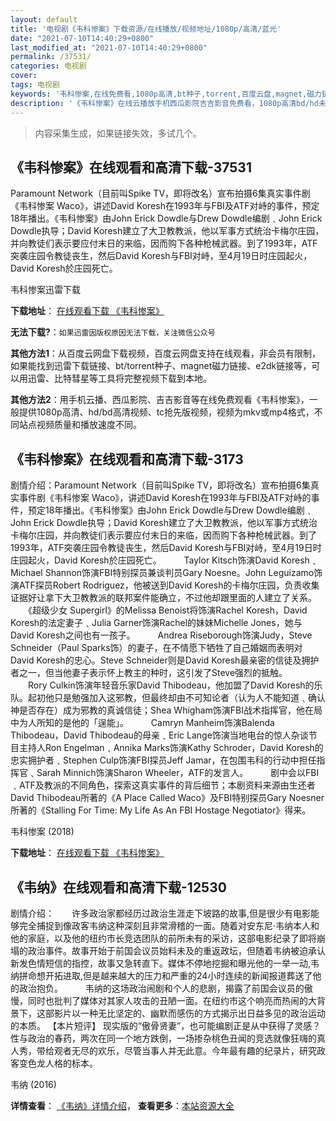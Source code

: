 ```yaml
---
layout: default
title: '电视剧《韦科惨案》下载资源/在线播放/视频地址/1080p/高清/蓝光'
date: "2021-07-10T14:40:29+0800"
last_modified_at: "2021-07-10T14:40:29+0800"
permalink: /37531/
categories: 电视剧
cover:
tags: 电视剧
keywords: '韦科惨案,在线免费看,1080p高清,bt种子,torrent,百度云盘,magnet,磁力链,迅雷下载资源'
description: '《韦科惨案》在线云播放手机西瓜影院吉吉影音免费看，1080p高清bd/hd未删减完整版和tc抢先枪版，mkv/mp4格式，附带bt/torrent种子、magnet/磁力链、百度云盘、网盘资源迅雷下载链接'
---
```


>内容采集生成，如果链接失效，多试几个。


## 《韦科惨案》在线观看和高清下载-37531

Paramount Network（目前叫Spike TV，即将改名）宣布拍摄6集真实事件剧《韦科惨案 Waco》，讲述David Koresh在1993年与FBI及ATF对峙的事件，预定18年播出。《韦科惨案》由John Erick Dowdle与Drew Dowdle编剧﹑John Erick Dowdle执导；David Koresh建立了大卫教教派，他以军事方式统治卡梅尔庄园，并向教徒们表示要应付末日的来临，因而购下各种枪械武器。到了1993年，ATF突袭庄园令教徒丧生，然后David Koresh与FBI对峙，至4月19日时庄园起火，David Koresh於庄园死亡。


韦科惨案迅雷下载

**下载地址**： [在线观看下载 《韦科惨案》](https://www.993dy.com//vod-detail-id-29224.html) 


**无法下载?**：`如果迅雷因版权原因无法下载，关注微信公众号 `

**其他方法1**：从百度云网盘下载视频，百度云网盘支持在线观看，非会员有限制，如果能找到迅雷下载链接、bt/torrent种子、magnet磁力链接、e2dk链接等，可以用迅雷、比特彗星等工具将完整视频下载到本地。

**其他方法2**：用手机云播、西瓜影院、吉吉影音等在线免费观看《韦科惨案》，一般提供1080p高清、hd/bd高清视频、tc抢先版视频，视频为mkv或mp4格式，不同站点视频质量和播放速度不同。


## 《韦科惨案》在线观看和高清下载-3173

剧情介绍：Paramount Network（目前叫Spike TV，即将改名）宣布拍摄6集真实事件剧《韦科惨案 Waco》，讲述David Koresh在1993年与FBI及ATF对峙的事件，预定18年播出。《韦科惨案》由John Erick Dowdle与Drew Dowdle编剧﹑John Erick Dowdle执导；David Koresh建立了大卫教教派，他以军事方式统治卡梅尔庄园，并向教徒们表示要应付末日的来临，因而购下各种枪械武器。到了1993年，ATF突袭庄园令教徒丧生，然后David Koresh与FBI对峙，至4月19日时庄园起火，David Koresh於庄园死亡。  　　Taylor Kitsch饰演David Koresh﹑Michael Shannon饰演FBI特别探员兼谈判员Gary Noesne。John Leguizamo饰演ATF探员Robert Rodriguez，他被送到David Koresh的卡梅尔庄园，负责收集证据好让拿下大卫教教派的联邦案件能确立，不过他却跟里面的人建立了关系。  　　《超级少女 Supergirl》的Melissa Benoist将饰演Rachel Koresh，David Koresh的法定妻子﹑Julia Garner饰演Rachel的妹妹Michelle Jones，她与David Koresh之间也有一孩子。  　　Andrea Riseborough饰演Judy，Steve Schneider（Paul Sparks饰）的妻子，在不情愿下牺牲了自己婚姻而表明对David Koresh的忠心。Steve Schneider则是David Koresh最亲密的信徒及拥护者之一，但当他妻子表示怀上教主的种时，这引发了Steve强烈的抵触。  　　Rory Culkin饰演年轻音乐家David Thibodeau，他加盟了David Koresh的乐队。起初他只是勉强加入这邪教，但最终却由不可知论者（认为人不能知道﹑确认神是否存在）成为邪教的真诚信徒；Shea Whigham饰演FBI战术指挥官，他在局中为人所知的是他的「逞能」。  　　Camryn Manheim饰演Balenda Thibodeau，David Thibodeau的母亲﹑Eric Lange饰演当地电台的惊人杂谈节目主持人Ron Engelman﹑Annika Marks饰演Kathy Schroder，David Koresh的忠实拥护者﹑Stephen Culp饰演FBI探员Jeff Jamar，在包围韦科的行动中担任指挥官﹑Sarah Minnich饰演Sharon Wheeler，ATF的发言人。  　　剧中会以FBI﹑ATF及教派的不同角色，探索这真实事件的背后细节；本剧资料来源由生还者David Thibodeau所著的《A Place Called Waco》及FBI特别探员Gary Noesner所著的《Stalling For Time: My Life As An FBI Hostage Negotiator》得来。


韦科惨案 (2018)

**下载地址**： [在线观看下载 《韦科惨案》](https://www.btbtdy.me/btdy/dy12449.html) 


## 《韦纳》在线观看和高清下载-12530

剧情介绍：　　许多政治家都经历过政治生涯走下坡路的故事,但是很少有电影能够完全捕捉到像政客韦纳这种深刻且非常滑稽的一面。随着对安东尼·韦纳本人和他的家庭，以及他的纽约市长竞选团队的前所未有的采访，这部电影纪录了即将崩塌的政治事件。故事开始于前国会议员始料未及的重返政坛，但随着韦纳被迫承认新发色情短信的指控，故事又急转直下。媒体不停地挖掘和曝光他的一举一动,韦纳拼命想开拓进取,但是越来越大的压力和严重的24小时连续的新闻报道葬送了他的政治抱负。  　　韦纳的这场政治闹剧和个人的悲剧，揭露了前国会议员的傲慢，同时也批判了媒体对其家人攻击的丑陋一面。在纽约市这个响亮而热闹的大背景下，这部影片以一种无比坚定的、幽默而感伤的方式揭示出日益多见的政治运动的本质。 【本片短评】 现实版的“傲骨贤妻”，也可能编剧正是从中获得了灵感？性与政治的春药，两次在同一个地方跌倒，一场掺杂桃色丑闻的竞选就像狂嗨的真人秀，带给观者无尽的欢乐，尽管当事人并无此意。今年最有趣的纪录片，研究政客变色龙人格的标本。


韦纳 (2016)

**详情查看**： [《韦纳》详情介绍](/movie/12530/)， **查看更多**：[本站资源大全](/movie/t/all/)

